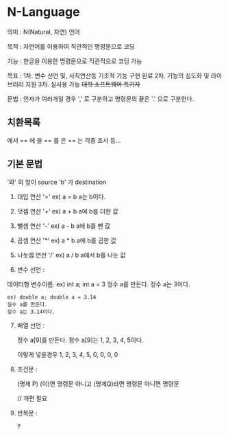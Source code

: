 # N-Language

의미 : N(Natural, 자연) 언어

목적 : 자연어를 이용하여 직관적인 명령문으로 코딩

기능 : 한글을 이용한 명령문으로 직관적으로 코딩 가능

목표 : 1차. 변수 선언 및, 사칙연산등 기초적 기능 구현 완료
      2차. 기능의 심도화 및 라이브러리 지원
      3차. 실사용 가능 ~~대학 소프트웨어 특기자~~

문법 : 인자가 여러개일 경우 ',' 로 구분하고 명령문의 끝은 '.' 으로 구분한다.

## 치환목록

에서 == 에
을 == 를
은 == 는
각종 조사 등...

## 기본 문법

'와' 의 앞이 source 'b' 가 destination

1. 대입 연산 '='
    ex) a = b
    a는 b이다.

2. 덧셈 연산 '+'
    ex) a + b
    a에 b를 더한 값

3. 뺄셈 연산 '-'
    ex) a - b
    a에 b를 뺀 값

4. 곱셈 연산 '*'
    ex) a * b
    a에 b를 곱한 값

5. 나눗셈 연산 '/'
    ex) a / b
    a에서 b를 나눈 값

6. 변수 선언 :

데이터형 변수이름.
    ex) int a; int a = 3
    정수 a를 만든다.
    정수 a는 3이다.

    ex) double a; double a = 3.14
    실수 a를 만든다.
    실수 a는 3.14이다.

7. 배열 선언 :

    정수 a[9]를 만든다.
    정수 a[9]는 1, 2, 3, 4, 5이다.

    이렇게 넣을경우 1, 2, 3, 4, 5, 0, 0, 0, 0

8. 조건문 :

    (명제 P) (이)면 명령문
    아니고 (명제Q)라면 명령문
    아니면 명령문

    // 개편 필요

9. 반복문 :

    ?

